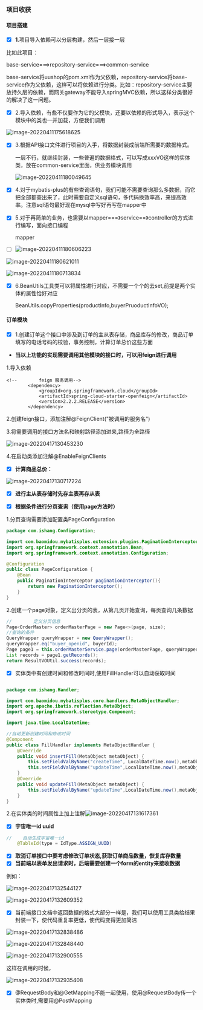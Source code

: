 ### 项目收获

#### 项目搭建

- [x] **1**.项目导入依赖可以分层构建，然后一层接一层

比如此项目：

base-service===>repository-service===>common-service

base-service将uushop的pom.xml作为父依赖，repository-service将base-service作为父依赖，这样可以将依赖进行分类。比如：repository-service主要放持久层的依赖，而网关gateway不能导入springMVC依赖，所以这样分类很好的解决了这一问题。

- [x] 2.导入依赖，有些不仅要作为它的父模块，还要以依赖的形式导入，表示这个模块中的类也一并加载，方便我们调用

![image-20220411175618625](C:\Users\DELL\AppData\Roaming\Typora\typora-user-images\image-20220411175618625.png)

- [x] 3.根据API接口文件进行项目的入手，将数据封装成前端所需要的数据格式。

  一层不行，就继续封装，一些普遍的数据格式，可以写成xxxVO这样的实体类，放在common-service里面，供业务模块调用

  ![image-20220411180049645](C:\Users\DELL\AppData\Roaming\Typora\typora-user-images\image-20220411180049645.png)

- [x] 4.对于mybatis-plus的有些查询语句，我们可能不需要查询那么多数据，而它把全部都查出来了，此时需要自定义sql语句，多代码换效率高，来提高效率。注意sql语句最好现在mysql中写好再写在mapper中

- [x] 5.对于再简单的业务，也需要以mapper===》service==》controller的方式进行编写，面向接口编程

  mapper

  

- [ ] ![image-20220411180606223](C:\Users\DELL\AppData\Roaming\Typora\typora-user-images\image-20220411180606223.png)

![image-20220411180621011](C:\Users\DELL\AppData\Roaming\Typora\typora-user-images\image-20220411180621011.png)

![image-20220411180713834](C:\Users\DELL\AppData\Roaming\Typora\typora-user-images\image-20220411180713834.png)

- [x] 6.BeanUtils工具类可以将属性进行对应，不需要一个个的去set,前提是两个实体的属性恰好对应

  BeanUtils.copyProperties(productInfo,buyerPruoductInfoVO);

#### 订单模块

- [x] 1.创建订单这个接口中涉及到订单的主从表存储，商品库存的修改，商品订单填写的电话号码的校验，事务控制，计算订单总价这些方面

- **当以上功能的实现需要调用其他模块的接口时，可以用feign进行调用**

1.导入依赖

```
<!--        feign 服务调用-->
        <dependency>
            <groupId>org.springframework.cloud</groupId>
            <artifactId>spring-cloud-starter-openfeign</artifactId>
            <version>2.2.2.RELEASE</version>
        </dependency>
```

2.创建feign接口，添加注解@FeignClient("被调用的服务名")

3.将需要调用的接口方法名和映射路径添加进来,路径为全路径

![image-20220417130453230](C:\Users\DELL\AppData\Roaming\Typora\typora-user-images\image-20220417130453230.png)

4.在启动类添加注解@EnableFeignClients

- [x] **计算商品总价：**

![image-20220417130717224](C:\Users\DELL\AppData\Roaming\Typora\typora-user-images\image-20220417130717224.png)

- [x] **进行主从表存储时先存主表再存从表**

- [x] **根据条件进行分页查询（使用page方法时）**

1.分页查询需要添加配置类PageConfiguration

```java
package com.ishang.Configuration;

import com.baomidou.mybatisplus.extension.plugins.PaginationInterceptor;
import org.springframework.context.annotation.Bean;
import org.springframework.context.annotation.Configuration;

@Configuration
public class PageConfiguration {
    @Bean
    public PaginationInterceptor paginationInterceptor(){
        return new PaginationInterceptor();
    }
}
```

2.创建一个page对象，定义出分页的表，从第几页开始查询，每页查询几条数据

```java
//        定义分页信息
Page<OrderMaster> orderMasterPage = new Page<>(page, size);
//查询的条件
QueryWrapper queryWrapper = new QueryWrapper();
queryWrapper.eq("buyer_openid", buyerId);
Page page1 = this.orderMasterService.page(orderMasterPage, queryWrapper);
List records = page1.getRecords();
return ResultVOUtil.success(records);
```

- [x] 实体类中有创建时间和修改时间时,使用FillHandler可以自动获取时间

```java

package com.ishang.Handler;

import com.baomidou.mybatisplus.core.handlers.MetaObjectHandler;
import org.apache.ibatis.reflection.MetaObject;
import org.springframework.stereotype.Component;

import java.time.LocalDateTime;

//自动更新创建时间和修改时间
@Component
public class FillHandler implements MetaObjectHandler {
    @Override
    public void insertFill(MetaObject metaObject) {
        this.setFieldValByName("createTime", LocalDateTime.now(),metaObject);
        this.setFieldValByName("updateTime",LocalDateTime.now(),metaObject);
    }
    @Override
    public void updateFill(MetaObject metaObject) {
        this.setFieldValByName("updateTime",LocalDateTime.now(),metaObject);
    }
}
```

2.在实体类的时间属性上加上注解![image-20220417131617361](C:\Users\DELL\AppData\Roaming\Typora\typora-user-images\image-20220417131617361.png)

- [x] **宇宙唯一id uuid**

```java
//    自动生成宇宙唯一id
    @TableId(type = IdType.ASSIGN_UUID)
```

- [x] **取消订单接口中要考虑修改订单状态,获取订单商品数量，恢复库存数量**
- [x] **当前端以表单发出请求时，后端需要创建一个form的entity来接收数据**

例如：

![image-20220417132544127](C:\Users\DELL\AppData\Roaming\Typora\typora-user-images\image-20220417132544127.png)

![image-20220417132609352](C:\Users\DELL\AppData\Roaming\Typora\typora-user-images\image-20220417132609352.png)

- [x] 当前端接口文档中返回数据的格式大部分一样是，我们可以使用工具类给结果封装一下，使代码重复率更低，使代码变得更加简洁

![image-20220417132838486](C:\Users\DELL\AppData\Roaming\Typora\typora-user-images\image-20220417132838486.png)

![image-20220417132848440](C:\Users\DELL\AppData\Roaming\Typora\typora-user-images\image-20220417132848440.png)

![image-20220417132900555](C:\Users\DELL\AppData\Roaming\Typora\typora-user-images\image-20220417132900555.png)

这样在调用的时候，

![image-20220417132935408](C:\Users\DELL\AppData\Roaming\Typora\typora-user-images\image-20220417132935408.png)

- [x] @RequestBody和@GetMapping不能一起使用，使用@RequestBody传一个实体类时,需要用@PostMapping
